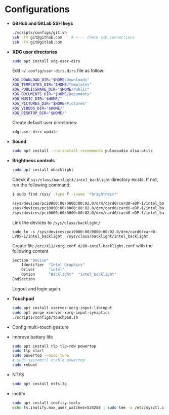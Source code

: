 # Configurations

- **GitHub and GitLab SSH keys**

  ```sh
  ./scripts/configs/git.sh
  ssh -Tv git@github.com    # <--- check ssh connections
  ssh -Tv git@gitlab.com
  ```

- **XDG user directories**

  ```sh
  sudo apt install xdg-user-dirs
  ```

  Edit `~/.config/user-dirs.dirs` file as follow:

  ```sh
  XDG_DOWNLOAD_DIR="$HOME/Downloads"
  XDG_TEMPLATES_DIR="$HOME/Templates"
  XDG_PUBLICSHARE_DIR="$HOME/Public"
  XDG_DOCUMENTS_DIR="$HOME/Documents"
  XDG_MUSIC_DIR="$HOME/"
  XDG_PICTURES_DIR="$HOME/Pictures"
  XDG_VIDEOS_DIR="$HOME/"
  XDG_DESKTOP_DIR="$HOME/"
  ```

  Create default user directories:

  ```sh
  xdg-user-dirs-update
  ```

- **Sound**

  ```sh
  sudo apt install --no-install-recommends pulseaudio alsa-utils
  ```

- **Brightness controls**

  ```sh
  sudo apt install xbacklight
  ```

  Check if `sys/class/backlight/intel_backlight` directory exists. If not, run
  the following command:

  ```sh
  $ sudo find /sys/ -type f -iname '*brightness*'

  /sys/devices/pci0000:00/0000:00:02.0/drm/card0/card0-eDP-1/intel_backlight/actual_brightness
  /sys/devices/pci0000:00/0000:00:02.0/drm/card0/card0-eDP-1/intel_backlight/brightness
  /sys/devices/pci0000:00/0000:00:02.0/drm/card0/card0-eDP-1/intel_backlight/max_brightness
  ```

  Link the devices to `/sys/class/backlight/`

  ```
  sudo ln -s /sys/devices/pci0000:00/0000:00:02.0/drm/card0/card0-LVDS-1/intel_backlight  /sys/class/backlight/intel_backlight
  ```

  Create file `/etc/X11/xorg.conf.d/80-intel-backlight.conf` with the following
  content

  ```sh
  Section "Device"
      Identifier  "Intel Graphics"
      Driver      "intel"
      Option      "Backlight"  "intel_backlight"
  EndSection
  ```

  Logout and login again.

- **Touchpad**

  ```sh
  sudo apt install xserver-xorg-input-libinput
  sudo apt purge xserver-xorg-input-synaptics
  ./scripts/configs/touchpad.sh
  ```

- Config multi-touch gesture

- Improve battery life

  ```sh
  sudo apt install tlp tlp-rdw powertop
  sudo tlp start
  sudo powertop --auto-tune
  # sudo systemctl enable powertop
  sudo reboot
  ```

- NTFS

  ```sh
  sudo apt install ntfs-3g
  ```

- inotify

  ```sh
  sudo apt install inofity-tools
  echo fs.inotify.max_user_watches=524288 | sudo tee -a /etc/sysctl.conf && sudo sysctl -p\
  ```
